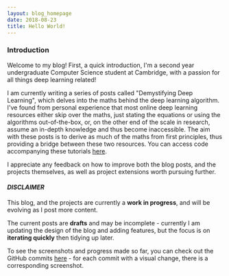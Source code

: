 ```yaml
---
layout: blog_homepage
date: 2018-08-23
title: Hello World!
---
```

### Introduction
Welcome to my blog! First, a quick introduction, I'm a second year undergraduate Computer Science student at Cambridge, with a passion for 
all things deep learning related! 

I am currently writing a series of posts called "Demystifying Deep Learning", which delves into the maths 
behind the deep learning algorithm. I've found from personal experience that most online deep learning resources either skip over the maths, 
just stating the equations or using the algorithms out-of-the-box, or, on the other end of the scale in research, assume an in-depth knowledge
and thus become inaccessible. The aim with these posts is to derive as much of the maths from first principles, thus providing a bridge between 
these two resources. You can access code accompanying these tutorials <a href="http://github.com/mukul-rathi/blogPost-tutorials">here</a>. 

I appreciate any feedback on how to improve both the blog posts, and the projects themselves, as well as project extensions worth 
pursuing further. 


#### _DISCLAIMER_
This blog, and the projects are currently a **work in progress**, and will be evolving as I post more content. 

The current posts are **drafts** and may be incomplete - currently I am updating the design of the blog and adding features, but the focus is on **iterating quickly** then  tidying up later.


To see the screenshots and progress made so far, you can check out the GitHub commits 
<a href="https://github.com/mukul-rathi/mukul-rathi.github.io">here</a> - for each commit with a visual change, there
is a corresponding screenshot. 